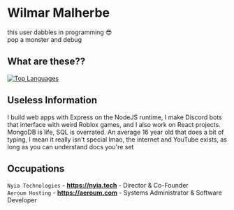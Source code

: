 # Wilmar Malherbe

this user dabbles in programming 😎  
pop a monster and debug 

## What are these??

[![Top Languages](https://github-readme-stats.vercel.app/api/top-langs/?username=williewalvis&layout=compact&theme=dark)](https://github.com/williewalvis)

## Useless Information

I build web apps with Express on the NodeJS runtime, I make Discord bots that interface with weird Roblox games, and I also work on React projects. MongoDB is life, SQL is overrated. An average 16 year old that does a bit of typing, I mean it really isn't special lmao, the internet and YouTube exists, as long as you can understand docs you're set

## Occupations
`Nyia Technologies` - **https://nyia.tech** - Director & Co-Founder  
`Aeroum Hosting` - **https://aeroum.com** - Systems Administrator & Software Developer
